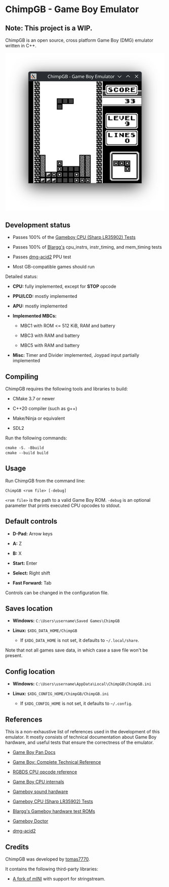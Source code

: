 # ChimpGB - Game Boy Emulator
## Note: This project is a WIP.

ChimpGB is an open source, cross platform Game Boy (DMG) emulator written in C++.

<picture>
    <img src="images/screenshot.png" alt="ChimpGB running Tetris">
</picture>

## Development status

- Passes 100% of the [Gameboy CPU (Sharp LR35902) Tests](https://github.com/SingleStepTests/GameboyCPUTests)

- Passes 100% of [Blargg's](https://github.com/retrio/gb-test-roms/tree/master) cpu\_instrs, instr\_timing, and mem\_timing tests

- Passes [dmg-acid2](https://github.com/mattcurrie/dmg-acid2) PPU test

- Most GB-compatible games should run

Detailed status:

- **CPU:** fully implemented, except for **STOP** opcode

- **PPU/LCD:** mostly implemented

- **APU:** mostly implemented

- **Implemented MBCs:**

    - MBC1 with ROM <= 512 KiB, RAM and battery

    - MBC3 with RAM and battery

    - MBC5 with RAM and battery

- **Misc:** Timer and Divider implemented, Joypad input partially implemented

## Compiling

ChimpGB requires the following tools and libraries to build:

- CMake 3.7 or newer

- C++20 compiler (such as g++)

- Make/Ninja or equivalent

- SDL2

Run the following commands:

```
cmake -S. -Bbuild
cmake --build build
```

## Usage

Run ChimpGB from the command line:

```
ChimpGB <rom file> [-debug]
```

`<rom file>` is the path to a valid Game Boy ROM. `-debug` is an optional parameter that prints executed CPU opcodes to stdout.

## Default controls

- **D-Pad:** Arrow keys

- **A:** Z

- **B:** X

- **Start:** Enter

- **Select:** Right shift

- **Fast Forward:** Tab

Controls can be changed in the configuration file.

## Saves location

- **Windows:** `C:\Users\username\Saved Games\ChimpGB`

- **Linux:** `$XDG_DATA_HOME/ChimpGB`

    - If `$XDG_DATA_HOME` is not set, it defaults to `~/.local/share`.

Note that not all games save data, in which case a save file won't be present.

## Config location

- **Windows:** `C:\Users\username\AppData\Local\ChimpGB\ChimpGB.ini`

- **Linux:** `$XDG_CONFIG_HOME/ChimpGB/ChimpGB.ini`

    - If `$XDG_CONFIG_HOME` is not set, it defaults to `~/.config`.

## References

This is a non-exhaustive list of references used in the development of this emulator. It mostly consists of technical documentation about Game Boy hardware, and useful tests that ensure the correctness of the emulator.

- [Game Boy Pan Docs](https://gbdev.io/pandocs/)

- [Game Boy: Complete Technical Reference](https://gekkio.fi/files/gb-docs/gbctr.pdf)

- [RGBDS CPU opcode reference](https://rgbds.gbdev.io/docs/v0.9.3/gbz80.7)

- [Game Boy CPU internals](https://gist.github.com/SonoSooS/c0055300670d678b5ae8433e20bea595)

- [Gameboy sound hardware](https://gbdev.gg8.se/wiki/articles/Gameboy_sound_hardware)

- [Gameboy CPU (Sharp LR35902) Tests](https://github.com/SingleStepTests/GameboyCPUTests)

- [Blargg's Gameboy hardware test ROMs](https://github.com/retrio/gb-test-roms)

- [Gameboy Doctor](https://github.com/robert/gameboy-doctor)

- [dmg-acid2](https://github.com/mattcurrie/dmg-acid2)

## Credits

ChimpGB was developed by [tomas7770](https://github.com/tomas7770).

It contains the following third-party libraries:

- [A fork of mINI](https://github.com/IruzzArcana/mINI) with support for stringstream.

